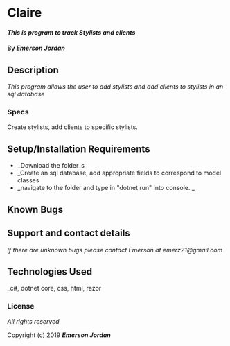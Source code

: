 # Claire

#### _This is program to track Stylists and clients_

#### By _**Emerson Jordan**_

## Description

_This program allows the user to add stylists and add clients to stylists in an sql database_

### Specs
Create stylists, add clients to specific stylists.

## Setup/Installation Requirements

* _Download the folder_s
* _Create an sql database, add appropriate fields to correspond to model classes
* _navigate to the folder and type in "dotnet run" into console. _

## Known Bugs

## Support and contact details

_If there are unknown bugs please contact Emerson at emerz21@gmail.com_

## Technologies Used

_c#, dotnet core, css, html, razor

### License

*All rights reserved*

Copyright (c) 2019 **_Emerson Jordan_**